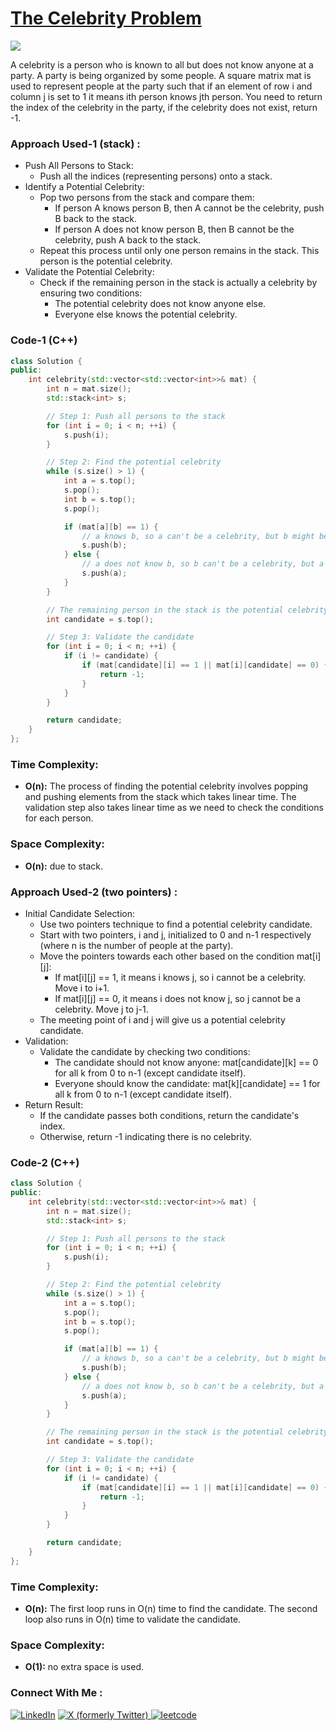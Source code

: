 # [The Celebrity Problem](https://www.geeksforgeeks.org/problems/the-celebrity-problem/1)

![](https://badgen.net/badge/Level/Medium/yellow)

A celebrity is a person who is known to all but does not know anyone at a party. A party is being organized by some people.  A square matrix mat is used to represent people at the party such that if an element of row i and column j is set to 1 it means ith person knows jth person. You need to return the index of the celebrity in the party, if the celebrity does not exist, return -1.

### Approach Used-1 (stack) :

-   Push All Persons to Stack:
    -   Push all the indices (representing persons) onto a stack.
-   Identify a Potential Celebrity:
    -   Pop two persons from the stack and compare them:
        -   If person A knows person B, then A cannot be the celebrity, push B back to the stack.
        -   If person A does not know person B, then B cannot be the celebrity, push A back to the stack.
    -   Repeat this process until only one person remains in the stack. This person is the potential celebrity.
-   Validate the Potential Celebrity:
    -   Check if the remaining person in the stack is actually a celebrity by ensuring two conditions:
        -   The potential celebrity does not know anyone else.
        -   Everyone else knows the potential celebrity.

### Code-1 (C++)

```cpp
class Solution {
public:
    int celebrity(std::vector<std::vector<int>>& mat) {
        int n = mat.size();
        std::stack<int> s;

        // Step 1: Push all persons to the stack
        for (int i = 0; i < n; ++i) {
            s.push(i);
        }

        // Step 2: Find the potential celebrity
        while (s.size() > 1) {
            int a = s.top();
            s.pop();
            int b = s.top();
            s.pop();

            if (mat[a][b] == 1) {
                // a knows b, so a can't be a celebrity, but b might be
                s.push(b);
            } else {
                // a does not know b, so b can't be a celebrity, but a might be
                s.push(a);
            }
        }

        // The remaining person in the stack is the potential celebrity
        int candidate = s.top();

        // Step 3: Validate the candidate
        for (int i = 0; i < n; ++i) {
            if (i != candidate) {
                if (mat[candidate][i] == 1 || mat[i][candidate] == 0) {
                    return -1;
                }
            }
        }

        return candidate;
    }
};
```

### Time Complexity:
- **O(n):** The process of finding the potential celebrity involves popping and pushing elements from the stack which takes linear time.
The validation step also takes linear time as we need to check the conditions for each person.


### Space Complexity:
- **O(n):** due to stack.

### Approach Used-2 (two pointers) :

-   Initial Candidate Selection:
    -   Use two pointers technique to find a potential celebrity candidate.
    -   Start with two pointers, i and j, initialized to 0 and n-1 respectively (where n is the number of people at the party).
    -   Move the pointers towards each other based on the condition mat[i][j]:
        -   If mat[i][j] == 1, it means i knows j, so i cannot be a celebrity. Move i to i+1.
        -   If mat[i][j] == 0, it means i does not know j, so j cannot be a celebrity. Move j to j-1.
    -   The meeting point of i and j will give us a potential celebrity candidate.
-   Validation:
    -   Validate the candidate by checking two conditions:
        -   The candidate should not know anyone: mat[candidate][k] == 0 for all k from 0 to n-1 (except candidate itself).
        -   Everyone should know the candidate: mat[k][candidate] == 1 for all k from 0 to n-1 (except candidate itself).
-   Return Result:
    -   If the candidate passes both conditions, return the candidate's index.
    -   Otherwise, return -1 indicating there is no celebrity.

### Code-2 (C++)

```cpp
class Solution {
public:
    int celebrity(std::vector<std::vector<int>>& mat) {
        int n = mat.size();
        std::stack<int> s;

        // Step 1: Push all persons to the stack
        for (int i = 0; i < n; ++i) {
            s.push(i);
        }

        // Step 2: Find the potential celebrity
        while (s.size() > 1) {
            int a = s.top();
            s.pop();
            int b = s.top();
            s.pop();

            if (mat[a][b] == 1) {
                // a knows b, so a can't be a celebrity, but b might be
                s.push(b);
            } else {
                // a does not know b, so b can't be a celebrity, but a might be
                s.push(a);
            }
        }

        // The remaining person in the stack is the potential celebrity
        int candidate = s.top();

        // Step 3: Validate the candidate
        for (int i = 0; i < n; ++i) {
            if (i != candidate) {
                if (mat[candidate][i] == 1 || mat[i][candidate] == 0) {
                    return -1;
                }
            }
        }

        return candidate;
    }
};
```

### Time Complexity:
- **O(n):** The first loop runs in O(n) time to find the candidate.
The second loop also runs in O(n) time to validate the candidate.


### Space Complexity:
- **O(1):** no extra space is used.
### Connect With Me : 

<a href="https://www.linkedin.com/in/shivam-ray-b4306524a/" target="_blank"><img src="https://img.shields.io/badge/LinkedIn-0077B5?style=for-the-badge&logo=linkedin&logoColor=white" alt="LinkedIn"></a>
<a href="https://x.com/rai_shivam11/" target="_blank"><img src="https://img.shields.io/badge/Twitter-1DA1F2?style=for-the-badge&logo=twitter&logoColor=white" alt="X (formerly Twitter)">
</a>
<a href="https://leetcode.com/u/shrunited0702/" target="_blank"><img src="https://img.shields.io/badge/LeetCode-000000?style=for-the-badge&logo=LeetCode&logoColor=#d16c06" alt="leetcode">
</a>